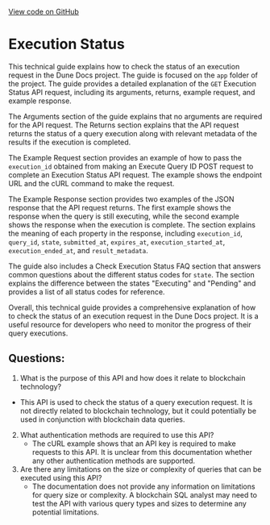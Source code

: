 [View code on GitHub](https://dune.com/blob/master/api\api-reference\execution-status.md)

# Execution Status

This technical guide explains how to check the status of an execution request in the Dune Docs project. The guide is focused on the `app` folder of the project. The guide provides a detailed explanation of the `GET` Execution Status API request, including its arguments, returns, example request, and example response.

The Arguments section of the guide explains that no arguments are required for the API request. The Returns section explains that the API request returns the status of a query execution along with relevant metadata of the results if the execution is completed.

The Example Request section provides an example of how to pass the `execution_id` obtained from making an Execute Query ID POST request to complete an Execution Status API request. The example shows the endpoint URL and the cURL command to make the request.

The Example Response section provides two examples of the JSON response that the API request returns. The first example shows the response when the query is still executing, while the second example shows the response when the execution is complete. The section explains the meaning of each property in the response, including `execution_id`, `query_id`, `state`, `submitted_at`, `expires_at`, `execution_started_at`, `execution_ended_at`, and `result_metadata`.

The guide also includes a Check Execution Status FAQ section that answers common questions about the different status codes for `state`. The section explains the difference between the states "Executing" and "Pending" and provides a list of all status codes for reference.

Overall, this technical guide provides a comprehensive explanation of how to check the status of an execution request in the Dune Docs project. It is a useful resource for developers who need to monitor the progress of their query executions.
## Questions: 
 1. What is the purpose of this API and how does it relate to blockchain technology?
   - This API is used to check the status of a query execution request. It is not directly related to blockchain technology, but it could potentially be used in conjunction with blockchain data queries.
2. What authentication methods are required to use this API?
   - The cURL example shows that an API key is required to make requests to this API. It is unclear from this documentation whether any other authentication methods are supported.
3. Are there any limitations on the size or complexity of queries that can be executed using this API?
   - The documentation does not provide any information on limitations for query size or complexity. A blockchain SQL analyst may need to test the API with various query types and sizes to determine any potential limitations.